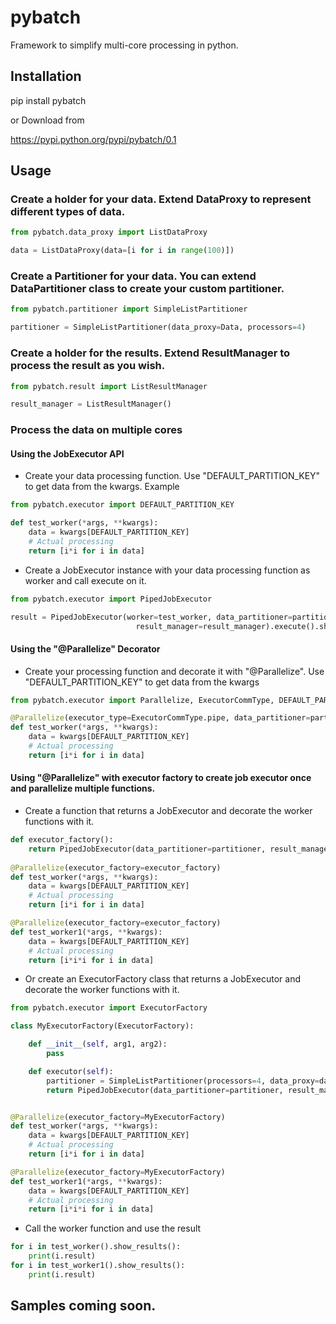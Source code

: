 # pybatch
Framework  to simplify multi-core processing in python.

## Installation

pip install pybatch

or Download from

https://pypi.python.org/pypi/pybatch/0.1

## Usage

### Create a holder for your data. Extend DataProxy to represent different types of data.

```python
from pybatch.data_proxy import ListDataProxy

data = ListDataProxy(data=[i for i in range(100)])
```

### Create a Partitioner for your data. You can extend DataPartitioner class to create your custom partitioner.

```python
from pybatch.partitioner import SimpleListPartitioner

partitioner = SimpleListPartitioner(data_proxy=Data, processors=4)
```

### Create a holder for the results. Extend ResultManager to process the result as you wish.

```python
from pybatch.result import ListResultManager

result_manager = ListResultManager()
```
### Process the data on multiple cores

#### Using the JobExecutor API

* Create your data processing function. Use "DEFAULT_PARTITION_KEY" to get data from the kwargs. Example

```python
from pybatch.executor import DEFAULT_PARTITION_KEY

def test_worker(*args, **kwargs):
    data = kwargs[DEFAULT_PARTITION_KEY]
    # Actual processing
    return [i*i for i in data]

```

* Create a JobExecutor instance with your data processing function as worker and call execute on it.

```python
from pybatch.executor import PipedJobExecutor

result = PipedJobExecutor(worker=test_worker, data_partitioner=partitioner,
                            result_manager=result_manager).execute().show_results()
```

#### Using the "@Parallelize" Decorator

* Create your processing function and decorate it with "@Parallelize". Use "DEFAULT_PARTITION_KEY" to get data from the kwargs

```python
from pybatch.executor import Parallelize, ExecutorCommType, DEFAULT_PARTITION_KEY

@Parallelize(executor_type=ExecutorCommType.pipe, data_partitioner=partitioner, result_manager=result_manager)
def test_worker(*args, **kwargs):
    data = kwargs[DEFAULT_PARTITION_KEY]
    # Actual processing
    return [i*i for i in data]
```
#### Using "@Parallelize" with executor factory to create job executor once and parallelize multiple functions.


* Create a function that returns a JobExecutor and decorate the worker functions with it.

```python
def executor_factory():
    return PipedJobExecutor(data_partitioner=partitioner, result_manager=result_manager)
    
@Parallelize(executor_factory=executor_factory)
def test_worker(*args, **kwargs):
    data = kwargs[DEFAULT_PARTITION_KEY]
    # Actual processing
    return [i*i for i in data]

@Parallelize(executor_factory=executor_factory)
def test_worker1(*args, **kwargs):
    data = kwargs[DEFAULT_PARTITION_KEY]
    # Actual processing
    return [i*i*i for i in data]

```

* Or create an ExecutorFactory class that returns a JobExecutor and decorate the worker functions with it.

```python
from pybatch.executor import ExecutorFactory

class MyExecutorFactory(ExecutorFactory):

    def __init__(self, arg1, arg2):
        pass

    def executor(self):
        partitioner = SimpleListPartitioner(processors=4, data_proxy=data)
        return PipedJobExecutor(data_partitioner=partitioner, result_manager=result_manager)


@Parallelize(executor_factory=MyExecutorFactory)
def test_worker(*args, **kwargs):
    data = kwargs[DEFAULT_PARTITION_KEY]
    # Actual processing
    return [i*i for i in data]

@Parallelize(executor_factory=MyExecutorFactory)
def test_worker1(*args, **kwargs):
    data = kwargs[DEFAULT_PARTITION_KEY]
    # Actual processing
    return [i*i*i for i in data]

```

* Call the worker function and use the result

```python
for i in test_worker().show_results():
    print(i.result)
for i in test_worker1().show_results():
    print(i.result)
```

## Samples coming soon.
